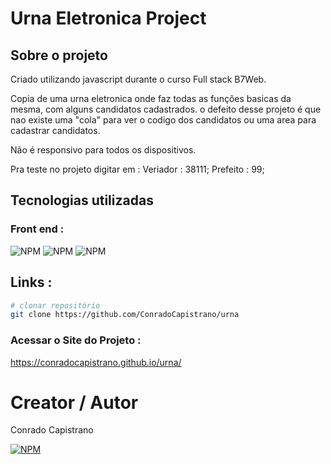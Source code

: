# Urna Eletronica Project

## Sobre o projeto

Criado utilizando javascript durante o curso Full stack B7Web.

Copia de uma urna eletronica onde faz todas as funções basicas da mesma, com alguns candidatos cadastrados.
o defeito desse projeto é que nao existe uma "cola" para ver o codigo dos candidatos ou uma area para cadastrar candidatos.

Não é responsivo para todos os dispositivos. 

Pra teste no projeto digitar em :
Veriador : 38111;
Prefeito : 99;

## Tecnologias utilizadas

### Front end : 
![NPM](https://img.shields.io/badge/HTML5-E34F26?style=for-the-badge&logo=html5&logoColor=white)
![NPM](https://img.shields.io/badge/CSS3-1572B6?style=for-the-badge&logo=css3&logoColor=white)
![NPM](https://img.shields.io/badge/JavaScript-323330?style=for-the-badge&logo=javascript&logoColor=F7DF1E)

## Links :

```bash
# clonar repositório
git clone https://github.com/ConradoCapistrano/urna
```

### Acessar o Site do Projeto :
https://conradocapistrano.github.io/urna/

# Creator / Autor

Conrado Capistrano

[![NPM](https://img.shields.io/badge/LinkedIn-0077B5?style=for-the-badge&logo=linkedin&logoColor=white)](https://www.linkedin.com/in/conrado-capistrano88)
